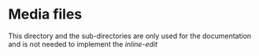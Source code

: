 # Media files

This directory and the sub-directories are only used for the documentation and is not needed to implement the *inline-edit* 